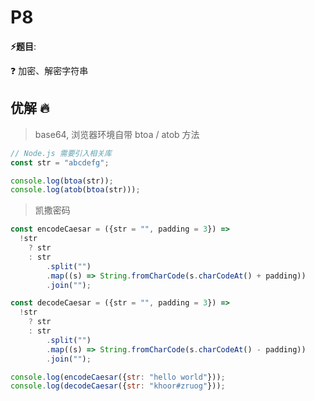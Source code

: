 # P8

**⚡题目**:

❓ 加密、解密字符串

## 优解 🔥

> base64, 浏览器环境自带 btoa / atob 方法

```js
// Node.js 需要引入相关库
const str = "abcdefg";

console.log(btoa(str));
console.log(atob(btoa(str)));
```

> 凯撒密码

```js
const encodeCaesar = ({str = "", padding = 3}) =>
  !str
    ? str
    : str
        .split("")
        .map((s) => String.fromCharCode(s.charCodeAt() + padding))
        .join("");

const decodeCaesar = ({str = "", padding = 3}) =>
  !str
    ? str
    : str
        .split("")
        .map((s) => String.fromCharCode(s.charCodeAt() - padding))
        .join("");

console.log(encodeCaesar({str: "hello world"}));
console.log(decodeCaesar({str: "khoor#zruog"}));
```
